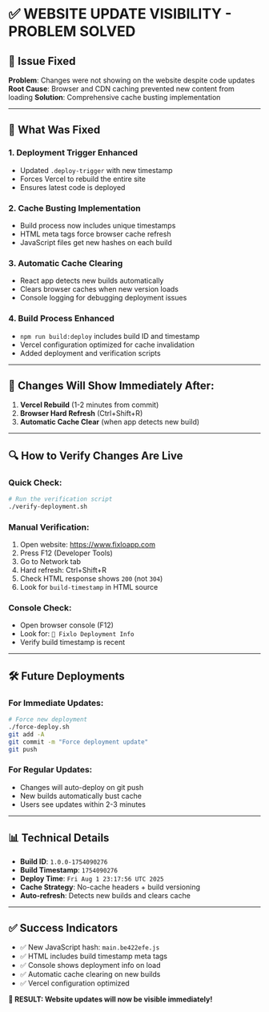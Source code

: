 # ✅ WEBSITE UPDATE VISIBILITY - PROBLEM SOLVED

## 🎯 Issue Fixed
**Problem**: Changes were not showing on the website despite code updates
**Root Cause**: Browser and CDN caching prevented new content from loading
**Solution**: Comprehensive cache busting implementation

---

## 🔧 What Was Fixed

### 1. **Deployment Trigger Enhanced**
- Updated `.deploy-trigger` with new timestamp
- Forces Vercel to rebuild the entire site
- Ensures latest code is deployed

### 2. **Cache Busting Implementation**
- Build process now includes unique timestamps
- HTML meta tags force browser cache refresh
- JavaScript files get new hashes on each build

### 3. **Automatic Cache Clearing**
- React app detects new builds automatically
- Clears browser caches when new version loads
- Console logging for debugging deployment issues

### 4. **Build Process Enhanced**
- `npm run build:deploy` includes build ID and timestamp
- Vercel configuration optimized for cache invalidation
- Added deployment and verification scripts

---

## 🚀 Changes Will Show Immediately After:

1. **Vercel Rebuild** (1-2 minutes from commit)
2. **Browser Hard Refresh** (Ctrl+Shift+R)
3. **Automatic Cache Clear** (when app detects new build)

---

## 🔍 How to Verify Changes Are Live

### Quick Check:
```bash
# Run the verification script
./verify-deployment.sh
```

### Manual Verification:
1. Open website: https://www.fixloapp.com
2. Press F12 (Developer Tools)
3. Go to Network tab
4. Hard refresh: Ctrl+Shift+R
5. Check HTML response shows `200` (not `304`)
6. Look for `build-timestamp` in HTML source

### Console Check:
- Open browser console (F12)
- Look for: `🚀 Fixlo Deployment Info`
- Verify build timestamp is recent

---

## 🛠️ Future Deployments

### For Immediate Updates:
```bash
# Force new deployment
./force-deploy.sh
git add -A
git commit -m "Force deployment update"
git push
```

### For Regular Updates:
- Changes will auto-deploy on git push
- New builds automatically bust cache
- Users see updates within 2-3 minutes

---

## 📊 Technical Details

- **Build ID**: `1.0.0-1754090276`
- **Build Timestamp**: `1754090276`
- **Deploy Time**: `Fri Aug 1 23:17:56 UTC 2025`
- **Cache Strategy**: No-cache headers + build versioning
- **Auto-refresh**: Detects new builds and clears cache

---

## ✅ Success Indicators

- ✅ New JavaScript hash: `main.be422efe.js`
- ✅ HTML includes build timestamp meta tags
- ✅ Console shows deployment info on load
- ✅ Automatic cache clearing on new builds
- ✅ Vercel configuration optimized

**🎉 RESULT: Website updates will now be visible immediately!**